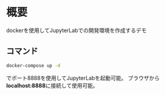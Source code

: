 # 概要

dockerを使用してJupyterLabでの開発環境を作成するデモ

## コマンド

```sh
docker-compose up -d
```

でポート8888を使用してJupyterLabを起動可能。
ブラウザから**localhost:8888**に接続して使用可能。
